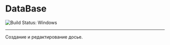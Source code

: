 # DataBase
![Build Status: Windows](https://ci.appveyor.com/api/projects/status/github/asazs/DataBase?svg=true)

----------------------
Создание и редактирование досье.
